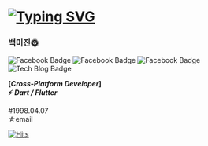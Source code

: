
# [![Typing SVG](https://readme-typing-svg.herokuapp.com/?color=000000&lines=Hello,+I'm+mijin+Baek+ෆ˙ᵕ˙ෆ&font=Kanit&size=20)](https://git.io/typing-svg)

### 백미진🌞

![Facebook Badge](https://img.shields.io/badge/Dart-3DC76E?style=flat-square&logo=dart&logoColor=white)
![Facebook Badge](https://img.shields.io/badge/Flutter-C942A8?style=flat-square&logo=flutter&logoColor=white)
![Facebook Badge](https://img.shields.io/badge/VSCode-1F90FF?style=flat-square&logo=visualstudiocode&logoColor=white)
![Tech Blog Badge](http://img.shields.io/badge/Github-black?style=flat-square&logo=github&link=https://zzsza.github.io/)
<p>
  <b>[<i>Cross-Platform Developer</i>]<br>
    ⚡ <i>Dart / Flutter</i></b>

  #1998.04.07<br>
  ☆email 

  [![Hits](https://hits.seeyoufarm.com/api/count/incr/badge.svg?url=https%3A%2F%2Fgithub.com%2FmijinB&count_bg=%2379C83D&title_bg=%23555555&icon=&icon_color=%23E7E7E7&title=hits&edge_flat=false)](https://hits.seeyoufarm.com)
</p>
